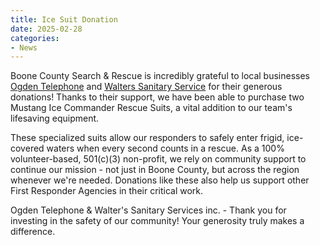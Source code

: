 ```yaml
---
title: Ice Suit Donation
date: 2025-02-28
categories:
- News
---
```


Boone County Search & Rescue is incredibly grateful to local businesses [Ogden Telephone](https://www.ogdentelephone.com/) and [Walters Sanitary Service](https://www.walterssanitaryservice.com/) for their generous donations! Thanks to their support, we have been able to purchase two Mustang Ice Commander Rescue Suits, a vital addition to our team's lifesaving equipment.

These specialized suits allow our responders  to safely enter frigid, ice-covered waters when every second counts in a rescue. As a 100% volunteer-based, 501(c)(3) non-profit, we rely on community support to continue our mission - not just in Boone County, but across the region whenever we're needed. Donations like these also help us support other First Responder Agencies in their critical work.

Ogden Telephone & Walter's Sanitary Services inc. - Thank you for investing in the safety of our community! Your generosity truly makes a difference.
